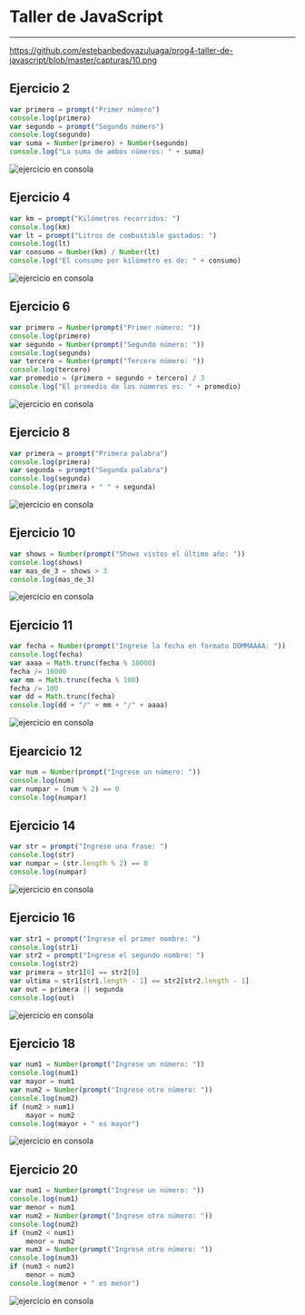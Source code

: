 # Taller de JavaScript

***
https://github.com/estebanbedoyazuluaga/prog4-taller-de-javascript/blob/master/capturas/10.png
## Ejercicio 2

```javascript
var primero = prompt("Primer número")
console.log(primero)
var segundo = prompt("Segundo número")
console.log(segundo)
var suma = Number(primero) + Number(segundo) 
console.log("La suma de ambos números: " + suma)
```

![ejercicio en consola](https://github.com/estebanbedoyazuluaga/prog4-taller-de-javascript/blob/master/capturas/2.png)

## Ejercicio 4

```javascript
var km = prompt("Kilómetros recorridos: ")
console.log(km)
var lt = prompt("Litros de combustible gastados: ")
console.log(lt)
var consumo = Number(km) / Number(lt) 
console.log("El consumo por kilómetro es de: " + consumo)
```

![ejercicio en consola](https://github.com/estebanbedoyazuluaga/prog4-taller-de-javascript/blob/master/capturas/4.png)

## Ejercicio 6

```javascript
var primero = Number(prompt("Primer número: "))
console.log(primero)
var segundo = Number(prompt("Segundo número: "))
console.log(segundo)
var tercero = Number(prompt("Tercero número: "))
console.log(tercero)
var promedio = (primero + segundo + tercero) / 3
console.log("El promedio de los números es: " + promedio)
```

![ejercicio en consola](https://github.com/estebanbedoyazuluaga/prog4-taller-de-javascript/blob/master/capturas/6.png)

## Ejercicio 8

```javascript
var primera = prompt("Primera palabra")
console.log(primera)
var segunda = prompt("Segunda palabra")
console.log(segunda)
console.log(primera + " " + segunda)
```

![ejercicio en consola](https://github.com/estebanbedoyazuluaga/prog4-taller-de-javascript/blob/master/capturas/8.png)

## Ejercicio 10

```javascript
var shows = Number(prompt("Shows vistos el último año: "))
console.log(shows)
var mas_de_3 = shows > 3
console.log(mas_de_3)
```

![ejercicio en consola](https://github.com/estebanbedoyazuluaga/prog4-taller-de-javascript/blob/master/capturas/10.png)

## Ejercicio 11

```javascript
var fecha = Number(prompt("Ingrese la fecha en formato DDMMAAAA: "))
console.log(fecha)
var aaaa = Math.trunc(fecha % 10000)
fecha /= 10000
var mm = Math.trunc(fecha % 100)
fecha /= 100
var dd = Math.trunc(fecha)
console.log(dd + "/" + mm + "/" + aaaa)
```

![ejercicio en consola](https://github.com/estebanbedoyazuluaga/prog4-taller-de-javascript/blob/master/capturas/12.png)

## Ejearcicio 12

```javascript
var num = Number(prompt("Ingrese un número: "))
console.log(num)
var numpar = (num % 2) == 0
console.log(numpar)
```

## Ejercicio 14

```javascript
var str = prompt("Ingrese una frase: ")
console.log(str)
var numpar = (str.length % 2) == 0
console.log(numpar)
```

![ejercicio en consola](https://github.com/estebanbedoyazuluaga/prog4-taller-de-javascript/blob/master/capturas/14.png)

## Ejercicio 16

```javascript
var str1 = prompt("Ingrese el primer nombre: ")
console.log(str1)
var str2 = prompt("Ingrese el segundo nombre: ")
console.log(str2)
var primera = str1[0] == str2[0]
var ultima = str1[str1.length - 1] == str2[str2.length - 1]
var out = primera || segunda
console.log(out)
```

![ejercicio en consola](https://github.com/estebanbedoyazuluaga/prog4-taller-de-javascript/blob/master/capturas/16.png)

## Ejercicio 18

```javascript
var num1 = Number(prompt("Ingrese un número: "))
console.log(num1)
var mayor = num1
var num2 = Number(prompt("Ingrese otro número: "))
console.log(num2)
if (num2 > num1)
    mayor = num2
console.log(mayor + " es mayor")
```

![ejercicio en consola](https://github.com/estebanbedoyazuluaga/prog4-taller-de-javascript/blob/master/capturas/18.png)

## Ejercicio 20

```javascript
var num1 = Number(prompt("Ingrese un número: "))
console.log(num1)
var menor = num1
var num2 = Number(prompt("Ingrese otro número: "))
console.log(num2)
if (num2 < num1)
    menor = num2
var num3 = Number(prompt("Ingrese otro número: "))
console.log(num3)
if (num3 < num2)
    menor = num3
console.log(menor + " es menor")
```

![ejercicio en consola](https://github.com/estebanbedoyazuluaga/prog4-taller-de-javascript/blob/master/capturas/20.png)
